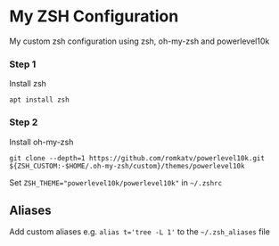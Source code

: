 # My ZSH Configuration

My custom zsh configuration using zsh, oh-my-zsh and powerlevel10k

### Step 1

Install zsh

```apt install zsh```

### Step 2

Install oh-my-zsh

```git clone --depth=1 https://github.com/romkatv/powerlevel10k.git ${ZSH_CUSTOM:-$HOME/.oh-my-zsh/custom}/themes/powerlevel10k```

Set `ZSH_THEME="powerlevel10k/powerlevel10k"` in `~/.zshrc`

## Aliases

Add custom aliases e.g. `alias t='tree -L 1'` to the `~/.zsh_aliases` file
